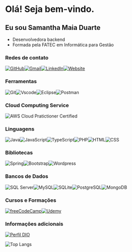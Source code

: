 # Olá! Seja bem-vindo.

## Eu sou Samantha Maia Duarte

- Desenvolvedora backend
- Formada pela FATEC em Informática para Gestão


### Redes de contato
[![GitHub](https://img.shields.io/badge/GitHub-100000?style=for-the-badge&logo=github&logoColor=white)](https://github.com/samanthamaiaduarte)[![Gmail](https://img.shields.io/badge/Gmail-333333?style=for-the-badge&logo=gmail&logoColor=red)](mailto:sam.maiaduarte@gmail.com)[![LinkedIn](https://img.shields.io/badge/LinkedIn-0077B5?style=for-the-badge&logo=linkedin&logoColor=white)](https://www.linkedin.com/in/samanthamaiaduarte/)[![Website](https://img.shields.io/badge/website-000000?style=for-the-badge&logo=About.me&logoColor=white)](https://samanthamaiaduarte.com)

### Ferramentas
![Git](https://img.shields.io/badge/GIT-E44C30?style=for-the-badge&logo=git&logoColor=white)![Vscode](https://img.shields.io/badge/Vscode-007ACC?style=for-the-badge&logo=visual-studio-code&logoColor=white)![Eclipse](https://img.shields.io/badge/Eclipse-2C2255?style=for-the-badge&logo=eclipse&logoColor=white)![Postman](https://img.shields.io/badge/Postman-FF6C37.svg?style=for-the-badge&logo=Postman&logoColor=white)

### Cloud Computing Service
![AWS](https://img.shields.io/badge/AWS-000.svg?style=for-the-badge&logo=amazon-aws&logoColor=white) Cloud Pratictioner Certified

### Linguagens
![Java](https://img.shields.io/badge/java-%23ED8B00.svg?style=for-the-badge&logo=openjdk&logoColor=white)![JavaScript](https://img.shields.io/badge/JavaScript-F7DF1E?style=for-the-badge&logo=javascript&logoColor=black)![TypeScript](https://img.shields.io/badge/TypeScript-007ACC?style=for-the-badge&logo=typescript&logoColor=white)![PHP](https://img.shields.io/badge/PHP-777BB4?style=for-the-badge&logo=php&logoColor=white)![HTML](https://img.shields.io/badge/HTML5-E34F26?style=for-the-badge&logo=html5&logoColor=white)![CSS](https://img.shields.io/badge/CSS3-1572B6?style=for-the-badge&logo=css3&logoColor=white)

### Bibliotecas
![Spring](https://img.shields.io/badge/spring-%236DB33F.svg?style=for-the-badge&logo=spring&logoColor=white)![Bootstrap](https://img.shields.io/badge/-boostrap-0D1117?style=for-the-badge&logo=bootstrap&labelColor=0D1117)![Wordpress](https://img.shields.io/badge/Wordpress-21759B?style=for-the-badge&logo=wordpress&logoColor=white)

### Bancos de Dados
![SQL Server](https://img.shields.io/badge/Microsoft_SQL_Server-CC2927?style=for-the-badge&logo=microsoft-sql-server&logoColor=white)![MySQL](https://img.shields.io/badge/MySQL-00000F?style=for-the-badge&logo=mysql&logoColor=white)![SQLite](https://img.shields.io/badge/SQLite-07405E?style=for-the-badge&logo=sqlite&logoColor=white)![PostgreSQL](https://img.shields.io/badge/PostgreSQL-316192?style=for-the-badge&logo=postgresql&logoColor=white)![MongoDB](https://img.shields.io/badge/MongoDB-4EA94B?style=for-the-badge&logo=mongodb&logoColor=white)

### Cursos e Formações
[![freeCodeCamp](https://img.shields.io/badge/freecodecamp-27273D?style=for-the-badge&logo=freecodecamp&logoColor=white)](https://www.freecodecamp.org/certification/samanthamaiaduarte/javascript-algorithms-and-data-structures)[![Udemy](https://img.shields.io/badge/Udemy-EC5252?style=for-the-badge&logo=Udemy&logoColor=white)](https://www.udemy.com/certificate/UC-a643a7fe-1dca-494f-8ec6-7188fef12706/)

### Informações adicionais

[![Perfil DIO](https://img.shields.io/badge/-Meu%20Perfil%20na%20DIO-30A3DC?style=for-the-badge)](https://web.dio.me/users/sam_maiaduarte)



![Top Langs](https://github-readme-stats.vercel.app/api/top-langs/?username=samanthamaiaduarte&theme=blue-green)
